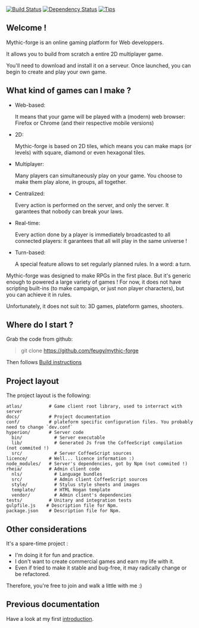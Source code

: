 [![Build Status](https://travis-ci.org/feugy/mythic-forge.png)](https://travis-ci.org/feugy/mythic-forge)
[![Dependency Status](https://david-dm.org/feugy/mythic-forge.png)](https://david-dm.org/feugy/mythic-forge)
[![Tips](http://img.shields.io/gittip/feugy.png)](https://www.gittip.com/feugy/)
                    
## Welcome !

Mythic-forge is an online gaming platform for Web developpers.

It allows you to build from scratch a entire 2D multiplayer game.

You'll need to download and install it on a serveur. Once launched, you can begin to create and play your own game.


## What kind of games can I make ?

- Web-based:

  It means that your game will be played with a (modern) web browser: Firefox or Chrome (and their respective mobile versions)

- 2D:

  Mythic-forge is based on 2D tiles, which means you can make maps (or levels) with square, diamond or even hexagonal tiles.
  
- Multiplayer:

  Many players can simultaneously play on your game. You choose to make them play alone, in groups, all together.

- Centralized:

  Every action is performed on the server, and only the server. It garantees that nobody can break your laws.
  
- Real-time:

  Every action done by a player is immediately broadcasted to all connected players: it garantees that all will play in the same universe !

- Turn-based:

  A special feature allows to set regularly planned rules. In a word: a turn. 
  
  
Mythic-forge was designed to make RPGs in the first place. But it's generic enough to powered a large variety of games !
For now, it does not have scripting built-ins (to make campaign, or just non player characters), but you can achieve it in rules.

Unfortunately, it does not suit to: 3D games, plateform games, shooters.
  

## Where do I start ?

Grab the code from github:
  
  > git clone https://github.com/feugy/mythic-forge

Then follows [Build instructions](https://github.com/feugy/mythic-forge/blob/master/docs/Build.md)


## Project layout

The project layout is the following:

    atlas/          # Game client root library, used to interract with server
    docs/           # Project documentation 
    conf/           # plateform specific configuration files. You probably need to change `dev.conf`
    hyperion/       # Server code
      bin/            # Server executable
      lib/            # Generated Js from the CoffeeScript compilation (not commited !)
      src/            # Server CoffeeScript sources
    licence/        # Well... licence information :)
    node_modules/   # Server's dependencies, got by Npm (not commited !)
    rheia/          # Admin client code
      nls/            # Language bundles
      src/            # Admin client CoffeeScript sources
      style/          # Stylus style sheets and images         
      template/       # HTML Hogan template
      vendor/         # Admin client's dependencies
    tests/          # Unitary and integration tests
    gulpfile.js    # Description file for Npm.
    package.json    # Description file for Npm.


## Other considerations

It's a spare-time project :

  - I'm doing it for fun and practice. 
  - I don't want to create commercial games and earn my life with it.
  - Even if tried to make it stable and bug-free, it may radically change or be refactored.

Therefore, you're free to join and walk a little with me :)


## Previous documentation

Have a look at my first [introduction](http://www.mythic-forge.com/intro.html).

